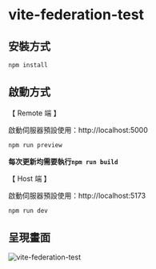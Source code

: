 # vite-federation-test

## 安裝方式

```bash
npm install
```
## 啟動方式

【 Remote 端 】

啟動伺服器預設使用：http://localhost:5000

```bash
npm run preview
```

**每次更新均需要執行`npm run build`**

【 Host 端 】

啟動伺服器預設使用：http://localhost:5173

```bash
npm run dev
```

## 呈現畫面

![vite-federation-test](https://res.cloudinary.com/dseg0uwc9/image/upload/v1728293224/2024%20%E9%90%B5%E4%BA%BA%E8%B3%BD/Day24%EF%BC%9A%E7%95%B0%E6%AD%A5%E5%8A%A0%E8%BC%89%28lazy%20loading%29/vite-federation-test_xthhio.png)